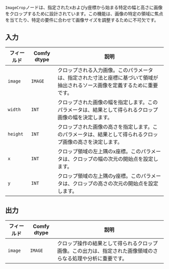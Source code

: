 `ImageCrop`ノードは、指定されたxおよびy座標から始まる特定の幅と高さに画像をクロップするために設計されています。この機能は、画像の特定の領域に焦点を当てたり、特定の要件に合わせて画像サイズを調整するために不可欠です。

## 入力

| フィールド | Comfy dtype | 説明                                                                                   |
|-------|-------------|-----------------------------------------------------------------------------------------------|
| `image` | `IMAGE` | クロップされる入力画像。このパラメータは、指定された寸法と座標に基づいて領域が抽出されるソース画像を定義するために重要です。 |
| `width` | `INT` | クロップされた画像の幅を指定します。このパラメータは、結果として得られるクロップ画像の幅を決定します。 |
| `height` | `INT` | クロップされた画像の高さを指定します。このパラメータは、結果として得られるクロップ画像の高さを決定します。 |
| `x` | `INT` | クロップ領域の左上隅のx座標。このパラメータは、クロップの幅の次元の開始点を設定します。 |
| `y` | `INT` | クロップ領域の左上隅のy座標。このパラメータは、クロップの高さの次元の開始点を設定します。 |

## 出力

| フィールド | Comfy dtype | 説明                                                                   |
|-------|-------------|-------------------------------------------------------------------------------|
| `image` | `IMAGE` | クロップ操作の結果として得られるクロップ画像。この出力は、指定された画像領域のさらなる処理や分析に重要です。 |
